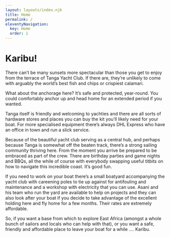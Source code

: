 ```yaml
---
layout: layouts/index.njk
title: Home
permalink: /
eleventyNavigation:
  key: Home
  order: 1
---
```

# Karibu!

There can’t be many sunsets more spectacular than those you get to enjoy from the terrace of Tanga Yacht Club.  If there are, they’re unlikely to come with arguably the world’s best fish and chips or crispiest calamari.

What about the anchorage here?  It’s safe and protected, year-round.  You could comfortably anchor up and head home for an extended period if you wanted.

Tanga itself is friendly and welcoming to yachties and there are all sorts of hardware stores and places you can buy the kit you’ll likely need for your boat.  For more specialised equipment there’s always DHL Express who have an office in town and run a slick service. 

Because of the beautiful yacht club serving as a central hub, and perhaps because Tanga is somewhat off the beaten track, there’s a strong sailing community thriving here.  From the moment you arrive be prepared to be embraced as part of the crew.  There are birthday parties and game nights and BBQs, all the while of course with everybody swapping useful titbits on how to navigate this incredible coast.  It’s good fun.

If you need to work on your boat there’s a small boatyard accompanying the yacht club with careening poles to tie up against for antifouling and maintenance and a workshop with electricity that you can use.  Asani and his team who run the yard are available to help on projects and they can also look after your boat if you decide to take advantage of the excellent holding here and fly home for a few months.  Their rates are extremely affordable.

So, if you want a base from which to explore East Africa (amongst a whole bunch of sailors and locals who can help with that), or you want a safe, friendly and affordable place to leave your boat for a while …. Karibu.